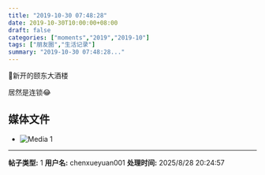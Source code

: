 ```yaml
---
title: "2019-10-30 07:48:28"
date: 2019-10-30T10:00:00+08:00
draft: false
categories: ["moments","2019","2019-10"]
tags: ["朋友圈","生活记录"]
summary: "2019-10-30 07:48:28..."
---
```


📍新开的颐东大酒楼

居然是连锁😂

## 媒体文件

- ![Media 1](/Moments/photos/2019-10-30/201910300748280.jpg)

---

**帖子类型:** 1
**用户名:** chenxueyuan001
**处理时间:** 2025/8/28 20:24:57